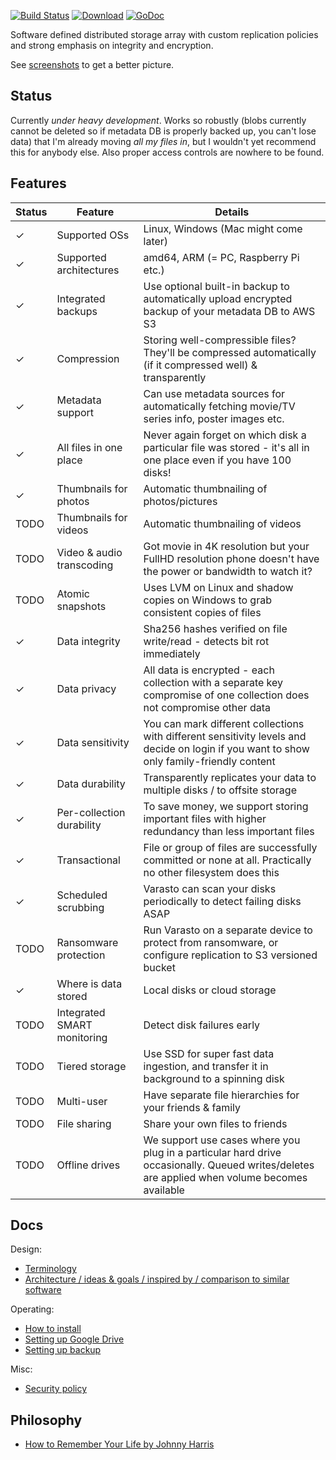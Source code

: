 [![Build Status](https://img.shields.io/travis/function61/varasto.svg?style=for-the-badge)](https://travis-ci.org/function61/varasto)
[![Download](https://img.shields.io/badge/Download-bintray%20latest-blue.svg?style=for-the-badge)](https://bintray.com/function61/dl/varasto/_latestVersion#files)
[![GoDoc](https://img.shields.io/badge/godoc-reference-5272B4.svg?style=for-the-badge)](https://godoc.org/github.com/function61/varasto)

Software defined distributed storage array with custom replication policies and strong
emphasis on integrity and encryption.

See [screenshots](docs/screenshots.md) to get a better picture.

Status
------

Currently *under heavy development*. Works so robustly (blobs currently cannot be
deleted so if metadata DB is properly backed up, you can't lose data) that I'm already
moving *all my files in*, but I wouldn't yet recommend this for anybody else. Also proper
access controls are nowhere to be found.


Features
--------

| Status | Feature                     | Details                               |
|--------|-----------------------------|---------------------------------------|
| ✓      | Supported OSs               | Linux, Windows (Mac might come later) |
| ✓      | Supported architectures     | amd64, ARM (= PC, Raspberry Pi etc.) |
| ✓      | Integrated backups          | Use optional built-in backup to automatically upload encrypted backup of your metadata DB to AWS S3 |
| ✓      | Compression                 | Storing well-compressible files? They'll be compressed automatically (if it compressed well) & transparently |
| ✓      | Metadata support            | Can use metadata sources for automatically fetching movie/TV series info, poster images etc. |
| ✓      | All files in one place      | Never again forget on which disk a particular file was stored - it's all in one place even if you have 100 disks! |
| ✓      | Thumbnails for photos       | Automatic thumbnailing of photos/pictures |
| TODO   | Thumbnails for videos       | Automatic thumbnailing of videos |
| TODO   | Video & audio transcoding   | Got movie in 4K resolution but your FullHD resolution phone doesn't have the power or bandwidth to watch it? |
| TODO   | Atomic snapshots            | Uses LVM on Linux and shadow copies on Windows to grab consistent copies of files |
| ✓      | Data integrity              | Sha256 hashes verified on file write/read - detects bit rot immediately |
| ✓      | Data privacy                | All data is encrypted - each collection with a separate key compromise of one collection does not compromise other data |
| ✓      | Data sensitivity            | You can mark different collections with different sensitivity levels and decide on login if you want to show only family-friendly content |
| ✓      | Data durability             | Transparently replicates your data to multiple disks / to offsite storage |
| ✓      | Per-collection durability   | To save money, we support storing important files with higher redundancy than less important files |
| ✓      | Transactional               | File or group of files are successfully committed or none at all. Practically no other filesystem does this |
| ✓      | Scheduled scrubbing         | Varasto can scan your disks periodically to detect failing disks ASAP |
| TODO   | Ransomware protection       | Run Varasto on a separate device to protect from ransomware, or configure replication to S3 versioned bucket |
| ✓      | Where is data stored        | Local disks or cloud storage |
| TODO   | Integrated SMART monitoring | Detect disk failures early |
| TODO   | Tiered storage              | Use SSD for super fast data ingestion, and transfer it in background to a spinning disk |
| TODO   | Multi-user                  | Have separate file hierarchies for your friends & family |
| TODO   | File sharing                | Share your own files to friends |
| TODO   | Offline drives              | We support use cases where you plug in a particular hard drive occasionally. Queued writes/deletes are applied when volume becomes available |


Docs
----

Design:

- [Terminology](docs/design_terminology.md)
- [Architecture / ideas & goals / inspired by / comparison to similar software](docs/design_architecture-ideas-goals-inspired-by-comparison-to-similar-software.md)

Operating:

- [How to install](docs/guide_how-to-install.md)
- [Setting up Google Drive](docs/guide_setting-up-googledrive.md)
- [Setting up backup](docs/guide_setting-up-backup.md)

Misc:

- [Security policy](https://github.com/function61/varasto/security/policy)


Philosophy
----------

- [How to Remember Your Life by Johnny Harris](https://www.youtube.com/watch?v=GLy4VKeYxD4)
